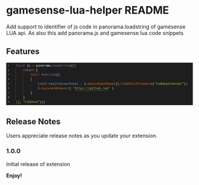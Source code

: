 # gamesense-lua-helper README

Add support to identifier of js code in panorama.loadstring of gamesense LUA api.
As also this add panorama.js and gamesense lua code snippets

## Features
![feature 1](images/feature-1.png)

## Release Notes

Users appreciate release notes as you update your extension.

### 1.0.0

Initial release of extension


**Enjoy!**
